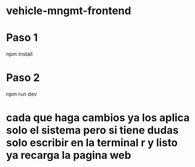 # vehicle-mngmt-frontend

# Paso 1

npm install

# Paso 2

npm run dev

# cada que haga cambios ya los aplica solo el sistema pero si tiene dudas solo escribir en la terminal r y listo ya recarga la pagina web